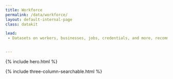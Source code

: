 ```yaml
---
title: Workforce
permalink: /data/workforce/
layout: default-internal-page
class: datakit

lead:
 - Datasets on workers, businesses, jobs, credentials, and more, recommended by government experts for solving key workforce challenges.


---
```

{% include hero.html %}
<!-- {% include single-column-centered-photo-with-overlay.html %} -->
{% include three-column-searchable.html %}
